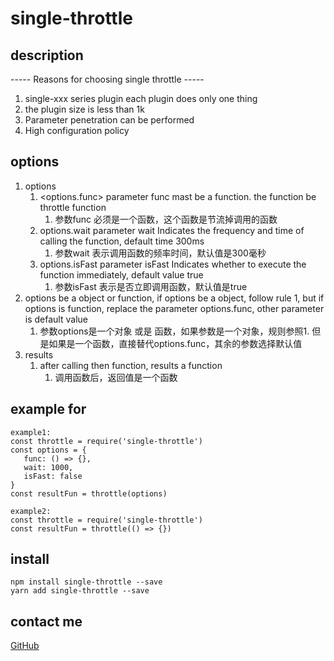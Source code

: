# single-throttle
## description
----- Reasons for choosing single throttle -----
1. single-xxx series plugin each plugin does only one thing
2. the plugin size is less than 1k
3. Parameter penetration can be performed
4. High configuration policy

## options
1. options
   1. <options.func> parameter func mast be a function. the function be throttle function
      1. 参数func 必须是一个函数，这个函数是节流掉调用的函数
   2. options.wait parameter wait Indicates the frequency and time of calling the function, default time 300ms
      1. 参数wait 表示调用函数的频率时间，默认值是300毫秒
   3. options.isFast parameter isFast Indicates whether to execute the function immediately, default value true
      1. 参数isFast 表示是否立即调用函数，默认值是true
2. options be a object or function, if options be a object, follow rule 1, but if options is function, replace the parameter options.func, other parameter is default value
   1. 参数options是一个对象 或是 函数，如果参数是一个对象，规则参照1. 但是如果是一个函数，直接替代options.func，其余的参数选择默认值
3. results
   1. after calling then function, results a function
      1. 调用函数后，返回值是一个函数
## example for
```
example1:
const throttle = require('single-throttle')
const options = {
   func: () => {},
   wait: 1000,
   isFast: false
}
const resultFun = throttle(options)

example2:
const throttle = require('single-throttle')
const resultFun = throttle(() => {})
```
## install
```
npm install single-throttle --save
yarn add single-throttle --save
```
## contact me
[GitHub](https://github.com/a572251465/single-throttle)